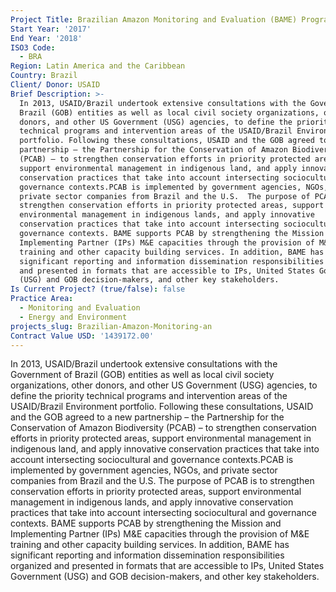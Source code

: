 ```yaml
---
Project Title: Brazilian Amazon Monitoring and Evaluation (BAME) Program
Start Year: '2017'
End Year: '2018'
ISO3 Code:
  - BRA
Region: Latin America and the Caribbean
Country: Brazil
Client/ Donor: USAID
Brief Description: >-
  In 2013, USAID/Brazil undertook extensive consultations with the Government of
  Brazil (GOB) entities as well as local civil society organizations, other
  donors, and other US Government (USG) agencies, to define the priority
  technical programs and intervention areas of the USAID/Brazil Environment
  portfolio. Following these consultations, USAID and the GOB agreed to a new
  partnership – the Partnership for the Conservation of Amazon Biodiversity
  (PCAB) – to strengthen conservation efforts in priority protected areas,
  support environmental management in indigenous land, and apply innovative
  conservation practices that take into account intersecting sociocultural and
  governance contexts.PCAB is implemented by government agencies, NGOs, and
  private sector companies from Brazil and the U.S.  The purpose of PCAB is to
  strengthen conservation efforts in priority protected areas, support
  environmental management in indigenous lands, and apply innovative
  conservation practices that take into account intersecting sociocultural and
  governance contexts. BAME supports PCAB by strengthening the Mission and
  Implementing Partner (IPs) M&E capacities through the provision of M&E
  training and other capacity building services. In addition, BAME has
  significant reporting and information dissemination responsibilities organized
  and presented in formats that are accessible to IPs, United States Government
  (USG) and GOB decision-makers, and other key stakeholders.
Is Current Project? (true/false): false
Practice Area:
  - Monitoring and Evaluation
  - Energy and Environment
projects_slug: Brazilian-Amazon-Monitoring-an
Contract Value USD: '1439172.00'
---
```

In 2013, USAID/Brazil undertook extensive consultations with the Government of Brazil (GOB) entities as well as local civil society organizations, other donors, and other US Government (USG) agencies, to define the priority technical programs and intervention areas of the USAID/Brazil Environment portfolio. Following these consultations, USAID and the GOB agreed to a new partnership – the Partnership for the Conservation of Amazon Biodiversity (PCAB) – to strengthen conservation efforts in priority protected areas, support environmental management in indigenous land, and apply innovative conservation practices that take into account intersecting sociocultural and governance contexts.PCAB is implemented by government agencies, NGOs, and private sector companies from Brazil and the U.S.  The purpose of PCAB is to strengthen conservation efforts in priority protected areas, support environmental management in indigenous lands, and apply innovative conservation practices that take into account intersecting sociocultural and governance contexts. BAME supports PCAB by strengthening the Mission and Implementing Partner (IPs) M&E capacities through the provision of M&E training and other capacity building services. In addition, BAME has significant reporting and information dissemination responsibilities organized and presented in formats that are accessible to IPs, United States Government (USG) and GOB decision-makers, and other key stakeholders.